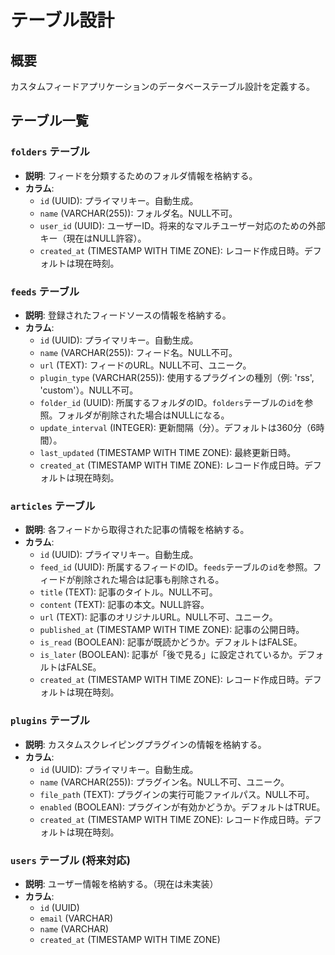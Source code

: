 # テーブル設計

## 概要
カスタムフィードアプリケーションのデータベーステーブル設計を定義する。

## テーブル一覧

### `folders` テーブル
- **説明**: フィードを分類するためのフォルダ情報を格納する。
- **カラム**:
    - `id` (UUID): プライマリキー。自動生成。
    - `name` (VARCHAR(255)): フォルダ名。NULL不可。
    - `user_id` (UUID): ユーザーID。将来的なマルチユーザー対応のための外部キー（現在はNULL許容）。
    - `created_at` (TIMESTAMP WITH TIME ZONE): レコード作成日時。デフォルトは現在時刻。

### `feeds` テーブル
- **説明**: 登録されたフィードソースの情報を格納する。
- **カラム**:
    - `id` (UUID): プライマリキー。自動生成。
    - `name` (VARCHAR(255)): フィード名。NULL不可。
    - `url` (TEXT): フィードのURL。NULL不可、ユニーク。
    - `plugin_type` (VARCHAR(255)): 使用するプラグインの種別（例: 'rss', 'custom'）。NULL不可。
    - `folder_id` (UUID): 所属するフォルダのID。`folders`テーブルの`id`を参照。フォルダが削除された場合はNULLになる。
    - `update_interval` (INTEGER): 更新間隔（分）。デフォルトは360分（6時間）。
    - `last_updated` (TIMESTAMP WITH TIME ZONE): 最終更新日時。
    - `created_at` (TIMESTAMP WITH TIME ZONE): レコード作成日時。デフォルトは現在時刻。

### `articles` テーブル
- **説明**: 各フィードから取得された記事の情報を格納する。
- **カラム**:
    - `id` (UUID): プライマリキー。自動生成。
    - `feed_id` (UUID): 所属するフィードのID。`feeds`テーブルの`id`を参照。フィードが削除された場合は記事も削除される。
    - `title` (TEXT): 記事のタイトル。NULL不可。
    - `content` (TEXT): 記事の本文。NULL許容。
    - `url` (TEXT): 記事のオリジナルURL。NULL不可、ユニーク。
    - `published_at` (TIMESTAMP WITH TIME ZONE): 記事の公開日時。
    - `is_read` (BOOLEAN): 記事が既読かどうか。デフォルトはFALSE。
    - `is_later` (BOOLEAN): 記事が「後で見る」に設定されているか。デフォルトはFALSE。
    - `created_at` (TIMESTAMP WITH TIME ZONE): レコード作成日時。デフォルトは現在時刻。

### `plugins` テーブル
- **説明**: カスタムスクレイピングプラグインの情報を格納する。
- **カラム**:
    - `id` (UUID): プライマリキー。自動生成。
    - `name` (VARCHAR(255)): プラグイン名。NULL不可、ユニーク。
    - `file_path` (TEXT): プラグインの実行可能ファイルパス。NULL不可。
    - `enabled` (BOOLEAN): プラグインが有効かどうか。デフォルトはTRUE。
    - `created_at` (TIMESTAMP WITH TIME ZONE): レコード作成日時。デフォルトは現在時刻。

### `users` テーブル (将来対応)
- **説明**: ユーザー情報を格納する。（現在は未実装）
- **カラム**:
    - `id` (UUID)
    - `email` (VARCHAR)
    - `name` (VARCHAR)
    - `created_at` (TIMESTAMP WITH TIME ZONE)
